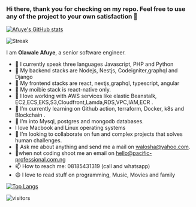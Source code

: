 ### Hi there, thank you for checking on my repo. Feel free to use any of the project to your own satisfaction 👋

[![Afuye's GitHub stats](https://github-readme-stats.vercel.app/api?username=walosha&count_private=true&show_icons=true&theme=onedark)](https://github.com/anuraghazra/github-readme-stats)

![Streak](https://github-readme-streak-stats.herokuapp.com?user=walosha&theme=green&hide_border=true)


I am **Olawale Afuye**, a senior software engineer.

- 🔭 I currently speak three languages Javascript, PHP and Python
- 🔭 My backend stacks are Nodejs, Nestjs, Codeigniter,graphql and Django
- 🔭 My frontend stacks are react, nextjs,graphql, typescript, angular
- 🔭 My moibie stack is react-native only.
- 🔭 I love working with AWS services like elastic Beanstalk, EC2,ECS,EKS,S3,Cloudfront,Lamda,RDS,VPC,IAM,ECR .
- 🔭 I’m currently learning on Github action, terraform, Docker, k8s and Blockchain .
- 🔭 I’m into Mysql, postgres and mongodb databases.
- I love Macbook and Linux operating systems
- 👯 I’m looking to collaborate on fun and complex projects that solves human challenges.
- 💬 Ask me about anything and send me a mail on walosha@yahoo.com.
- 🍍when not coding shoot me an email on hello@pacific-professional.com.ng
- 📫 How to reach me: 08185431319 (call and whatsapp)
- 😄 I love to read stuff on programming, Music, Movies and family


[website]: https://www.waleafuye.cf/
[twitter]: https://twitter.com/afuye_dev
[facebook]: https://www.facebook.com/havater
[linkedin]: https://www.linkedin.com/in/afuye-olawale-687130b/

[![Top Langs](https://github-readme-stats.vercel.app/api/top-langs/?username=walosha&layout=compact)](https://github.com/anuraghazra/github-readme-stats)


![visitors](https://visitor-badge.glitch.me/badge?page_id=walosha&left_color=green&right_color=red)
